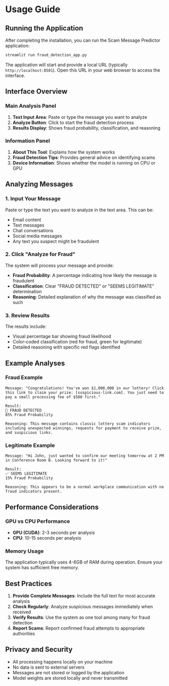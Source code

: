 # Usage Guide

## Running the Application

After completing the installation, you can run the Scam Message Predictor application:

```bash
streamlit run fraud_detection_app.py
```

The application will start and provide a local URL (typically `http://localhost:8501`). Open this URL in your web browser to access the interface.

## Interface Overview

### Main Analysis Panel

1. **Text Input Area**: Paste or type the message you want to analyze
2. **Analyze Button**: Click to start the fraud detection process
3. **Results Display**: Shows fraud probability, classification, and reasoning

### Information Panel

1. **About This Tool**: Explains how the system works
2. **Fraud Detection Tips**: Provides general advice on identifying scams
3. **Device Information**: Shows whether the model is running on CPU or GPU

## Analyzing Messages

### 1. Input Your Message

Paste or type the text you want to analyze in the text area. This can be:
- Email content
- Text messages
- Chat conversations
- Social media messages
- Any text you suspect might be fraudulent

### 2. Click "Analyze for Fraud"

The system will process your message and provide:
- **Fraud Probability**: A percentage indicating how likely the message is fraudulent
- **Classification**: Clear "FRAUD DETECTED" or "SEEMS LEGITIMATE" determination
- **Reasoning**: Detailed explanation of why the message was classified as such

### 3. Review Results

The results include:
- Visual percentage bar showing fraud likelihood
- Color-coded classification (red for fraud, green for legitimate)
- Detailed reasoning with specific red flags identified

## Example Analyses

### Fraud Example

```
Message: "Congratulations! You've won $1,000,000 in our lottery! Click this link to claim your prize: [suspicious-link.com]. You just need to pay a small processing fee of $500 first."

Result:
🚨 FRAUD DETECTED
85% Fraud Probability

Reasoning: This message contains classic lottery scam indicators including unexpected winnings, requests for payment to receive prize, and suspicious links.
```

### Legitimate Example

```
Message: "Hi John, just wanted to confirm our meeting tomorrow at 2 PM in Conference Room B. Looking forward to it!"

Result:
✅ SEEMS LEGITIMATE
15% Fraud Probability

Reasoning: This appears to be a normal workplace communication with no fraud indicators present.
```

## Performance Considerations

### GPU vs CPU Performance

- **GPU (CUDA)**: 2-3 seconds per analysis
- **CPU**: 10-15 seconds per analysis

### Memory Usage

The application typically uses 4-6GB of RAM during operation. Ensure your system has sufficient free memory.

## Best Practices

1. **Provide Complete Messages**: Include the full text for most accurate analysis
2. **Check Regularly**: Analyze suspicious messages immediately when received
3. **Verify Results**: Use the system as one tool among many for fraud detection
4. **Report Scams**: Report confirmed fraud attempts to appropriate authorities

## Privacy and Security

- All processing happens locally on your machine
- No data is sent to external servers
- Messages are not stored or logged by the application
- Model weights are stored locally and never transmitted